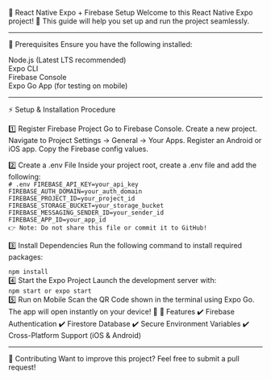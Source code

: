 📱 React Native Expo + Firebase Setup
Welcome to this React Native Expo project! 🚀 This guide will help you set up and run the project seamlessly.
_____________________________________________________________________________________________________________
📌 Prerequisites
Ensure you have the following installed:

Node.js (Latest LTS recommended)<br>
Expo CLI<br>
Firebase Console<br>
Expo Go App (for testing on mobile)<br>

_____________________________________________________________________________________________________________
⚡ Setup & Installation Procedure

1️⃣ Register Firebase Project
Go to Firebase Console.
Create a new project.
Navigate to Project Settings → General → Your Apps.
Register an Android or iOS app.
Copy the Firebase config values.

2️⃣ Create a .env File
Inside your project root, create a .env file and add the following:<br>
<code># .env
FIREBASE_API_KEY=your_api_key
FIREBASE_AUTH_DOMAIN=your_auth_domain
FIREBASE_PROJECT_ID=your_project_id
FIREBASE_STORAGE_BUCKET=your_storage_bucket
FIREBASE_MESSAGING_SENDER_ID=your_sender_id
FIREBASE_APP_ID=your_app_id
👉 Note: Do not share this file or commit it to GitHub!</code><br>

3️⃣ Install Dependencies
Run the following command to install required packages:<br>

<code>npm install</code><br>
4️⃣ Start the Expo Project
Launch the development server with:<br>
<code>npm start
or
expo start</code><br>
5️⃣ Run on Mobile
Scan the QR Code shown in the terminal using Expo Go.
The app will open instantly on your device! 🎉
🚀 Features
✔️ Firebase Authentication
✔️ Firestore Database
✔️ Secure Environment Variables
✔️ Cross-Platform Support (iOS & Android)

_____________________________________________________________________________________________________________
🤝 Contributing
Want to improve this project? Feel free to submit a pull request!

